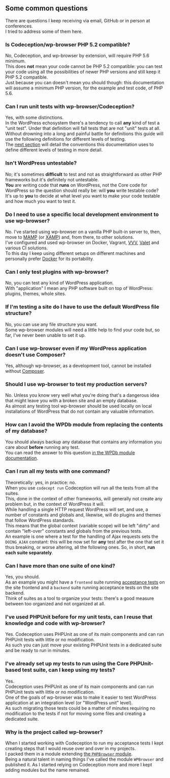## Some common questions
There are questions I keep receiving via email, GitHub or in person at conferences.  
I tried to address some of them here.

### Is Codeception/wp-browser PHP 5.2 compatible?
No, Codeception, and wp-browser by extension, will require PHP 5.6 minimum.  
This does **not** mean your code cannot be PHP 5.2 compatible: you can test your code using all the possibilities of newer PHP versions and still keep it PHP 5.2 compatible.  
Just because you can doesn't mean you should though: this documentation will assume a minimum PHP version, for the example and test code, of PHP 5.6.

### Can I run unit tests with wp-browser/Codeception?
Yes, with some distinctions.  
In the WordPress echosystem there's a tendency to call **any** kind of test a "unit test". Under that definition will fall tests that are not "unit" tests at all.  
Without drowning into a long and painful battle for definitions this guide will use the following definitions for different levels of testing.  
The [next section](levels-of-testing.md) will detail the conventions this documentation uses to define different levels of testing in more detail.

### Isn't WordPress untestable?
No; it's sometimes **difficult** to test and not as straightforward as other PHP frameworks but it's definitely not untestable.  
**You** are writing code that **runs** on WordPress, not the Core code for WordPress so the question should really be: will **you** write testable code?  
It's up to **you** to decide at what level you want to make your code testable and how much you want to test it.

### Do I need to use a specific local development environment to use wp-browser?
No. I've started using wp-browser on a vanilla PHP built-in server to, then, move to [MAMP](https://www.mamp.info/en/) (or [XAMP](https://www.apachefriends.org/download.html)) and, from there, to other solutions.  
I've configured and used wp-browser on Docker, Vagrant, [VVV](https://github.com/Varying-Vagrant-Vagrants/VVV), [Valet](https://laravel.com/docs/5.7/valet) and various CI solutions.  
To this day I keep using different setups on different machines and personally prefer [Docker](https://www.docker.com/) for its portability.

### Can I only test plugins with wp-browser?
No, you can test any kind of WordPress application.  
With "application" I mean any PHP software built on top of WordPress: plugins, themes, whole sites.

### If I'm testing a site do I have to use the default WordPress file structure?
No, you can use any file structure you want.  
Some wp-browser modules will need a little help to find your code but, so far, I've never been unable to set it up.

### Can I use wp-browser even if my WordPress application doesn't use Composer?
Yes, although wp-browser, as a development tool, cannot be installed without [Composer](https://getcomposer.org/).

### Should I use wp-browser to test my production servers?
No. Unless you know very well what you're doing that's a dangerous idea that might leave you with a broken site and an empty database.  
As almost any testing tool wp-browser should be used locally on local installations of WordPress that do not contain any valuable information.

### How can I avoid the WPDb module from replacing the contents of my database?
You should always backup any database that contains any information you care about **before** running any test.  
You can read the answer to this question [in the WPDb module documentation](modules/WPDb.md#change-the-databse-used-depending-on-whether-you're-running-tests-or-not).  

### Can I run all my tests with one command?
Theoretically: yes, in practice: no.  
When you use `codecept run` Codeception will run all the tests from all the suites.  
This, done in the context of other frameworks, will generally not create any problem but, in the context of WordPress it will.  
While handling a single HTTP request WordPress will set, and use, a number of constants and globals and, likewise, will do plugins and themes that follow WordPress standards.  
This means that the global context (variable scope) will be left "dirty" and contain "left-over" constants and globals from the previous tests.  
An example is one where a test for the handling of Ajax requests sets the `DOING_AJAX` constant: this will be now set for **any** test after the one that set it thus breaking, or worse altering, all the following ones.
So, in short, **run each suite separately**.

### Can I have more than one suite of one kind?
Yes, you should.  
As an example you might have a `frontend` suite running [acceptance tests](levels-of-testing.md#acceptance-tests) on the site frontend and a `backend` suite running acceptance tests on the site backend.  
Think of suites as a tool to organize your tests: there's a good measure between too organized and not organized at all.

### I've used PHPUnit before for my unit tests, can I reuse that knowledge and code with wp-browser?
Yes.
Codeception uses PHPUnit as one of its main components and can run PHPUnit tests with little or no modification.  
As such you can just move your existing PHPUnit tests in a dedicated suite and be ready to run in minutes.

### I've already set up my tests to run using the Core PHPUnit-based test suite, can I keep using my tests?
Yes.  
Codeception uses PHPUnit as one of its main components and can run PHPUnit tests with little or no modification.  
One of the goals of wp-browser was to make it easier to test WordPress application at an integration level (or "WordPress unit" level).  
As such migrating those tests could be a matter of minutes requiring no modification to the tests if not for moving some files and creating a dedicated suite.

### Why is the project called wp-browser?
When I started working with Codeception to run my acceptance tests I kept creating steps that I would reuse over and over in my projects.  
I packed them in a module extending [the `PHPBrowser` module](https://codeception.com/docs/modules/PhpBrowser).  
Being a natural talent in naming things I've called the module `WPBrowser` and published it. As I started relying on Codeception more and more I kept adding modules but the name remained.
